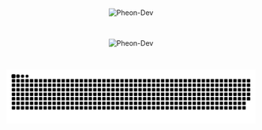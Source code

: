 <br />

<p align="center"> <img src="https://github-readme-stats.vercel.app/api?username=Pheon-Dev&show_icons=true&show=reviews,discussions_started,discussions_answered,prs_merged,prs_merged_percentage&theme=github_dark_dimmed" alt="Pheon-Dev" /> </p>

<br />

<p align="center"> <img src="https://github-readme-stats.vercel.app/api/top-langs/?username=Pheon-Dev&exclude_repo=dwm,st,rofi,dmenu,solutions,moc,tmux,joshuto,dotfiles,royal-diadems,vision-lms&theme=github_dark_dimmed&size_weight=1&count_weight=0&langs_count=6&hide_progress=true" alt="Pheon-Dev" /> </p>

<br />
<p align="center">
  <img src="https://raw.githubusercontent.com/ray-x/ray-x/output/github-contribution-grid-snake.svg" />
</p>
